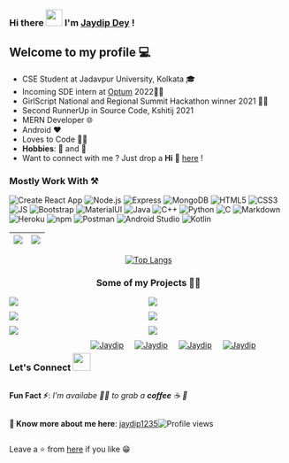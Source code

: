 ### Hi there <img src="https://raw.githubusercontent.com/MartinHeinz/MartinHeinz/master/wave.gif" width="30px"> I'm [Jaydip Dey](https://jaydipdey.herokuapp.com) !



## Welcome to my profile 💻
* CSE Student at Jadavpur University, Kolkata 🎓
* Incoming SDE intern at [Optum](https://www.linkedin.com/company/optum/)  2022👨‍💻
* GirlScript National and Regional Summit Hackathon winner 2021 👨‍💻
* Second RunnerUp in Source Code, Kshitij 2021
* MERN Developer 🌐
* Android ❤
* Loves to Code 👨‍💻
* **Hobbies**: 🎹 and 📔
* Want to connect with me ? Just drop a **Hi** 👋 [here](https://www.linkedin.com/in/jaydip-dey-8a90221b2/) ! 

### Mostly Work With ⚒

![Create React App](https://img.shields.io/static/v1?style=for-the-badge&message=React&color=222222&logo=Create+React+App&logoColor=09D3AC&label=)
![Node.js](https://img.shields.io/static/v1?style=for-the-badge&message=Node.js&color=339933&logo=Node.js&logoColor=FFFFFF&label=)
![Express](https://img.shields.io/static/v1?style=for-the-badge&message=Express&color=000000&logo=Express&logoColor=FFFFFF&label=)
![MongoDB](https://img.shields.io/static/v1?style=for-the-badge&message=MongoDB&color=47A248&logo=MongoDB&logoColor=FFFFFF&label=)
![HTML5](https://img.shields.io/badge/HTML5-E34F26?style=for-the-badge&logo=html5&logoColor=white)
![CSS3](https://img.shields.io/badge/CSS3-1572B6?style=for-the-badge&logo=css3&logoColor=white)
![JS](https://img.shields.io/badge/JavaScript-F7DF1E?style=for-the-badge&logo=javascript&logoColor=black)
![Bootstrap](https://img.shields.io/badge/Bootstrap-563D7C?style=for-the-badge&logo=bootstrap&logoColor=white)
![MaterialUI](https://img.shields.io/badge/Material--UI-0081CB?style=for-the-badge&logo=material-ui&logoColor=white)
![Java](https://img.shields.io/static/v1?style=for-the-badge&message=Java&color=007396&logo=Java&logoColor=FFFFFF&label=)
![C++](https://img.shields.io/static/v1?style=for-the-badge&message=C%2B%2B&color=00599C&logo=C%2B%2B&logoColor=FFFFFF&label=)
![Python](https://img.shields.io/static/v1?style=for-the-badge&message=Python&color=3776AB&logo=Python&logoColor=FFFFFF&label=)
![C](https://img.shields.io/static/v1?style=for-the-badge&message=C+Language&color=222222&logo=C&logoColor=A8B9CC&label=)
![Markdown](https://img.shields.io/badge/Markdown-000000?style=for-the-badge&logo=markdown&logoColor=white)
![Heroku](https://img.shields.io/badge/Heroku-430098?style=for-the-badge&logo=heroku&logoColor=white)
![npm](https://img.shields.io/static/v1?style=for-the-badge&message=npm&color=CB3837&logo=npm&logoColor=FFFFFF&label=)
![Postman](https://img.shields.io/badge/Postman-FF6C37?style=for-the-badge&logo=Postman&logoColor=white)
![Android Studio](https://img.shields.io/static/v1?style=for-the-badge&message=Android+Studio&color=222222&logo=Android+Studio&logoColor=3DDC84&label=)
![Kotlin](https://img.shields.io/static/v1?style=for-the-badge&message=Kotlin&color=7F52FF&logo=Kotlin&logoColor=FFFFFF&label=)

|<img src="https://github-readme-stats.vercel.app/api?username=jaydip1235&&show_icons=true&count_private=true&include_all_commits=true&&theme=tokyonight"/>|<img src="https://github-readme-streak-stats.herokuapp.com/?user=jaydip1235&&theme=tokyonight"/>|
|---|---|
<div align="center">

[![Top Langs](https://github-readme-stats.vercel.app/api/top-langs/?username=jaydip1235&layout=compact&theme=midnight-purple)](https://github.com/jaydip1235)
</div>
<div align="center">

### Some of my Projects 👨‍💻
</div>
<div style="display:flex; flex-wrap: wrap;">
 <div style=" flex: 50%; /* or - flex: 0 50% - or - flex-basis: 50% - */
  /*demo*/
  margin-bottom: 10px;">

<img src="https://github-readme-stats.vercel.app/api/pin/?username=jaydip1235&repo=MediBoard&show_icons=true&theme=great-gatsby">
</div>
 <div style=" flex: 50%; /* or - flex: 0 50% - or - flex-basis: 50% - */
  /*demo*/
  margin-bottom: 10px;">

 <img src="https://github-readme-stats.vercel.app/api/pin/?username=jaydip1235&repo=hack4women&show_icons=true&theme=great-gatsby">
 </div>
  <div style=" flex: 50%; /* or - flex: 0 50% - or - flex-basis: 50% - */
  /*demo*/
  margin-bottom: 10px;">

  <img src="https://github-readme-stats.vercel.app/api/pin/?username=jaydip1235&repo=Dev-Room&show_icons=true&theme=great-gatsby"> 
  </div>
    <div style=" flex: 50%; /* or - flex: 0 50% - or - flex-basis: 50% - */
  /*demo*/
  margin-bottom: 10px;">

  <img src="https://github-readme-stats.vercel.app/api/pin/?username=jaydip1235&repo=Letter-Generator&show_icons=true&theme=great-gatsby"> 
  </div>
  <div style=" flex: 50%; /* or - flex: 0 50% - or - flex-basis: 50% - */
  /*demo*/
  margin-bottom: 10px;"> 

  <img src="https://github-readme-stats.vercel.app/api/pin/?username=jaydip1235&repo=Online-WhiteBoard&show_icons=true&theme=great-gatsby"> 
  </div> 
  <div style=" flex: 50%; /* or - flex: 0 50% - or - flex-basis: 50% - */
  /*demo*/
  margin-bottom: 10px;">

  <img src="https://github-readme-stats.vercel.app/api/pin/?username=jaydip1235&repo=Twitter_Clone&show_icons=true&theme=great-gatsby">
  </div>
</>

### Let's Connect <img src="https://raw.githubusercontent.com/ShahriarShafin/ShahriarShafin/main/Assets/handshake.gif" height="32px">

<div style="display:flex; justify-content:center;margin-bottom:10px">
 <a href="https://www.linkedin.com/in/jaydip-dey-8a90221b2/" target="_blank">
<img src=https://img.shields.io/badge/linkedin-%231E77B5.svg?&style=for-the-badge&logo=linkedin&logoColor=white alt=Jaydip Dey linkedin style="margin-right: 20px;" />
</a>
 
 <a href="https://github.com/jaydip1235" target="_blank">
<img src=https://img.shields.io/badge/GitHub-100000?style=for-the-badge&logo=github&logoColor=white alt=Jaydip Dey GitHub style="margin-right: 20px;" />
</a>


<a href="mailto:jaydipdey2807@gmail.com" target="_blank">
<img src=https://img.shields.io/badge/Gmail-D14836?style=for-the-badge&logo=gmail&logoColor=white" alt=Jaydip Dey gmail style="margin-right: 20px;" />
</a>

<a href="https://www.instagram.com/jaydipdey2807/" target="_blank">
<img src=https://img.shields.io/badge/Instagram-E4405F?style=for-the-badge&logo=instagram&logoColor=white alt=Jaydip Dey Instagram style="margin-right: 20px;" />
</a>         
</div>  


**Fun Fact ⚡**: _I'm availabe 🙋‍♂️ to grab a **coffee** ☕ 🙊_

---
**🔗 Know more about me here**: [jaydip1235](https://jaydipdey.herokuapp.com)

---
![Profile views](https://gpvc.arturio.dev/jaydip1235)

---
Leave a ⭐ from [here](https://github.com/jaydip1235/jaydip1235) if you like 😁